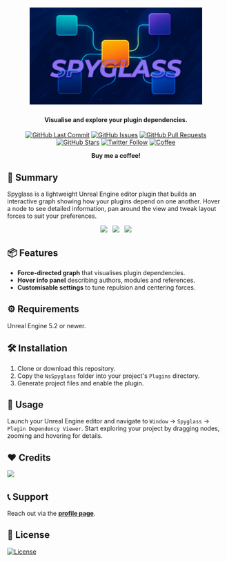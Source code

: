 <!-- GH_ONLY_START -->
<h1 align="center">
  <br>
  <a href="https://github.com/mykaadev/NsSpyglass">
    <img src="https://github.com/mykaadev/NsSpyglass/blob/main/Resources/Banner.png" alt="NsSpyglass" width="400">
  </a>
</h1>

<h4 align="center">Visualise and explore your plugin dependencies.</h4>

<div align="center">
    <a href="https://github.com/mykaadev/NsSpyglass/commits/main"><img src="https://img.shields.io/github/last-commit/mykaadev/NsSpyglass?style=plastic&logo=github&logoColor=white" alt="GitHub Last Commit"></a>
    <a href="https://github.com/mykaadev/NsSpyglass/issues"><img src="https://img.shields.io/github/issues-raw/mykaadev/NsSpyglass?style=plastic&logo=github&logoColor=white" alt="GitHub Issues"></a>
    <a href="https://github.com/mykaadev/NsSpyglass/pulls"><img src="https://img.shields.io/github/issues-pr-raw/mykaadev/NsSpyglass?style=plastic&logo=github&logoColor=white" alt="GitHub Pull Requests"></a>
    <a href="https://github.com/mykaadev/NsSpyglass"><img src="https://img.shields.io/github/stars/mykaadev/NsSpyglass?style=plastic&logo=github" alt="GitHub Stars"></a>
    <a href="https://twitter.com/mykaadev/"><img src="https://img.shields.io/twitter/follow/mykaadev?style=plastic&logo=x" alt="Twitter Follow"></a>

<p style="display:none;">
  <a href="#-summary">👀 Summary</a> •
  <a href="#-features">📦 Features</a> •
  <a href="#-requirements">⚙️ Requirements</a> •
  <a href="#-installation">🛠️ Installation</a> •
  <a href="#-getting-started">🚀 Getting Started</a> •
  <a href="#-credits">❤️ Credits</a> •
  <a href="#-support">📞 Support</a> •
  <a href="#-license">📃 License</a>
</p>
<a href="https://buymeacoffee.com/mykaadev"><img src="https://www.svgrepo.com/show/476855/coffee-to-go.svg" alt="Coffee" width="50px"></a>
<p><b>Buy me a coffee!</b></p>
</div>
<!-- GH_ONLY_END -->

## 👀 Summary
Spyglass is a lightweight Unreal Engine editor plugin that builds an interactive graph showing how your plugins depend on one another. 
Hover a node to see detailed information, pan around the view and tweak layout forces to suit your preferences.

<div align="center">
  <img src="https://github.com/mykaadev/NsSpyglass/blob/main/Resources/ShowcaseGraphOut.gif" width="250" /> &nbsp;
  <img src="https://github.com/mykaadev/NsSpyglass/blob/main/Resources/ShowcaseGraphIn.gif" width="250" /> &nbsp;
  <img src="https://github.com/mykaadev/NsSpyglass/blob/main/Resources/ShowcaseGraphMove.gif" width="250" />
</div>

## 📦 Features
- **Force-directed graph** that visualises plugin dependencies.
- **Hover info panel** describing authors, modules and references.
- **Customisable settings** to tune repulsion and centering forces.

## ⚙️ Requirements
Unreal Engine 5.2 or newer.

## 🛠️ Installation
1. Clone or download this repository.
2. Copy the `NsSpyglass` folder into your project's `Plugins` directory.
3. Generate project files and enable the plugin.

## 🚀 Usage
Launch your Unreal Engine editor and navigate to `Window` → `Spyglass` → `Plugin Dependency Viewer`. Start exploring your project by dragging nodes, zooming and hovering for details.

<!-- GH_ONLY_START -->
## ❤️ Credits
<a href="https://github.com/mykaadev/NsSpyglass/graphs/contributors"><img src="https://contrib.rocks/image?repo=mykaadev/NsSpyglass"/></a>

## 📞 Support
Reach out via the **[profile page](https://github.com/mykaadev)**.

## 📃 License
[![License](https://img.shields.io/badge/license-MIT-green)](https://www.tldrlegal.com/license/mit-license)
<!-- GH_ONLY_END -->
